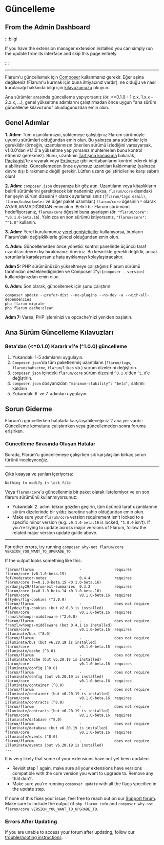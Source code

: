 # Güncelleme

## From the Admin Dashboard

:::bilgi

If you have the extension manager extension installed you can simply run the update from its interface and skip this page entirely.

:::

---

Flarum'u güncellemek için [Composer](https://getcomposer.org) kullanmanız gerekir. Eğer aşina değilseniz (Flarum'u kurmak için buna ihtiyacınız vardır), ne olduğu ve nasıl kurulacağı hakkında bilgi için [kılavuzumuzu](composer.md) okuyun.

Ana sürümler arasında güncelleme yapıyorsanız (ör. <=0.1.0 - 1.x.x, 1.x.x - 2.x.x, ...), genel yükseltme adımlarını çalıştırmadan önce uygun "ana sürüm güncelleme kılavuzunu" okuduğunuzdan emin olun.

## Genel Adımlar

**1. Adım:** Tüm uzantılarınızın, yüklemeye çalıştığınız Flarum sürümüyle uyumlu sürümleri olduğundan emin olun. Bu yalnızca ana sürümler için gereklidir (örneğin, uzantılarınızın önerilen sürümü izlediğini varsayarsak, v1.0.0'dan v1.1.0'a yükseltme yapıyorsanız muhtemelen bunu kontrol etmeniz gerekmez). Bunu, uzantının [Tartışma konusuna](https://discuss.flarum.org/t/extensions) bakarak, [Packagist](http://packagist.org/)'te arayarak veya [Extiverse](https://extiverse.com) gibi veritabanlarını kontrol ederek bilgi alabilirsiniz. Güncellemeden önce uyumsuz uzantıları kaldırmanız (yalnızca devre dışı bırakmanız değil) gerekir. Lütfen uzantı geliştiricilerine karşı sabırlı olun!

**2. Adım:** `composer.json` dosyanıza bir göz atın. Uzantıların veya kitaplıkların belirli sürümlerini gerektirecek bir nedeniniz yoksa, `flarum/core` dışındaki her şeyin sürüm dizesini `*` olarak ayarlamalısınız ((`flarum/tags dahil)`, `flarum/bahsetmeler` ve diğer paket uzantılar.) `flarum/core` öğesinin `*` olarak AYARLANMADIĞINDAN emin olun. Belirli bir Flarum sürümünü hedefliyorsanız, `flarum/core` öğesini buna ayarlayın (ör. `"flarum/core": "v0.1.0-beta.16`). Yalnızca en son sürümü istiyorsanız, `"flarum/core": "^1.0"` kullanın.

**3. Adım:** Yerel kurulumunuz [yerel genişleticiler](extenders.md) kullanıyorsa, bunların Flarum'daki değişikliklerle güncel olduğundan emin olun.

**4. Adım:** Güncellemeden önce yönetici kontrol panelinde üçüncü taraf uzantıları devre dışı bırakmanızı öneririz. Bu kesinlikle gerekli değildir, ancak sorunlarla karşılaşırsanız hata ayıklamayı kolaylaştıracaktır.

**Adım 5:** PHP sürümünüzün yükseltmeye çalıştığınız Flarum sürümü tarafından desteklendiğinden ve Composer 2'yi (`composer --version)` kullandığınızdan emin olun.

**6. Adım:** Son olarak, güncellemek için şunu çalıştırın:

```
composer update --prefer-dist --no-plugins --no-dev -a --with-all-dependencies
php flarum migrate
php flarum cache:clear
```

**Adım 7:** Varsa, PHP işleminizi ve opcache'nizi yeniden başlatın.

## Ana Sürüm Güncelleme Kılavuzları

### Beta'dan (<=0.1.0) Kararlı v1'e (^1.0.0) güncelleme

1. Yukarıdaki 1-5 adımlarını uygulayın.
2. `Composer.json`'da tüm paketlenmiş uzantıların (`flarum/tags`, `flarum/bahsetme`, `flarum/likes` vb.) sürüm dizelerini değiştirin.
3. `composer.json` içindeki `flarum/core` sürüm dizesini `^0.1.0`'den `^1.0`'e değiştirin.
4. `composer.json` dosyanızdan `"minimum-stability": "beta",` satırını kaldırın
5. Yukarıdaki 6. ve 7. adımları uygulayın.

## Sorun Giderme

Flarum'u güncellerken hatalarla karşılaşabileceğiniz 2 ana yer vardır: Güncelleme komutunu çalıştırırken veya güncellemeden sonra foruma erişirken.

### Güncelleme Sırasında Oluşan Hatalar

Burada, Flarum'u güncellemeye çalışırken sık karşılaşılan birkaç sorun türünü inceleyeceğiz.

---

Çıktı kısaysa ve şunları içeriyorsa:

```
Nothing to modify in lock file
```

Veya `flarum/core`'u güncellenmiş bir paket olarak listelemiyor ve en son flarum sürümünü kullanmıyorsunuz:

- Yukarıdaki 2. adımı tekrar gözden geçirin, tüm üçüncü taraf uzantılarının sürüm dizelerinde bir yıldız işaretine sahip olduğundan emin olun.
- Make sure your `flarum/core` version requirement isn't locked to a specific minor version (e.g. `v0.1.0-beta.16` is locked, `^1.0.0` isn't). If you're trying to update across major versions of Flarum, follow the related major version update guide above.

---

For other errors, try running `composer why-not flarum/core VERSION_YOU_WANT_TO_UPGRADE_TO`

If the output looks something like this:

```
flarum/flarum                     -               requires          flarum/core (v0.1.0-beta.15)
fof/moderator-notes               0.4.4           requires          flarum/core (>=0.1.0-beta.15 <0.1.0-beta.16)
jordanjay29/flarum-ext-summaries  0.3.2           requires          flarum/core (>=0.1.0-beta.14 <0.1.0-beta.16)
flarum/core                       v0.1.0-beta.16  requires          dflydev/fig-cookies (^3.0.0)
flarum/flarum                     -               does not require  dflydev/fig-cookies (but v2.0.3 is installed)
flarum/core                       v0.1.0-beta.16  requires          franzl/whoops-middleware (^2.0.0)
flarum/flarum                     -               does not require  franzl/whoops-middleware (but 0.4.1 is installed)
flarum/core                       v0.1.0-beta.16  requires          illuminate/bus (^8.0)
flarum/flarum                     -               does not require  illuminate/bus (but v6.20.19 is installed)
flarum/core                       v0.1.0-beta.16  requires          illuminate/cache (^8.0)
flarum/flarum                     -               does not require  illuminate/cache (but v6.20.19 is installed)
flarum/core                       v0.1.0-beta.16  requires          illuminate/config (^8.0)
flarum/flarum                     -               does not require  illuminate/config (but v6.20.19 is installed)
flarum/core                       v0.1.0-beta.16  requires          illuminate/container (^8.0)
flarum/flarum                     -               does not require  illuminate/container (but v6.20.19 is installed)
flarum/core                       v0.1.0-beta.16  requires          illuminate/contracts (^8.0)
flarum/flarum                     -               does not require  illuminate/contracts (but v6.20.19 is installed)
flarum/core                       v0.1.0-beta.16  requires          illuminate/database (^8.0)
flarum/flarum                     -               does not require  illuminate/database (but v6.20.19 is installed)
flarum/core                       v0.1.0-beta.16  requires          illuminate/events (^8.0)
flarum/flarum                     -               does not require  illuminate/events (but v6.20.19 is installed)
...
```

It is very likely that some of your extensions have not yet been updated.

- Revisit step 1 again, make sure all your extensions have versions compatible with the core version you want to upgrade to. Remove any that don't.
- Make sure you're running `composer update` with all the flags specified in the update step.

If none of this fixes your issue, feel free to reach out on our [Support forum](https://discuss.flarum.org/t/support). Make sure to include the output of `php flarum info` and `composer why-not flarum/core VERSION_YOU_WANT_TO_UPGRADE_TO`.

### Errors After Updating

If you are unable to access your forum after updating, follow our [troubleshooting instructions](troubleshoot.md).
